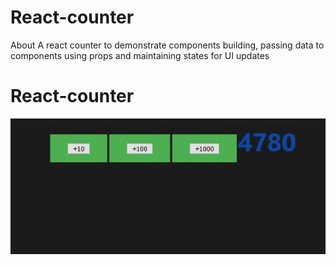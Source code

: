 # React-counter
About A react counter to demonstrate components building, passing data to components using props and maintaining states for UI updates
# React-counter
![](image.JPG )
